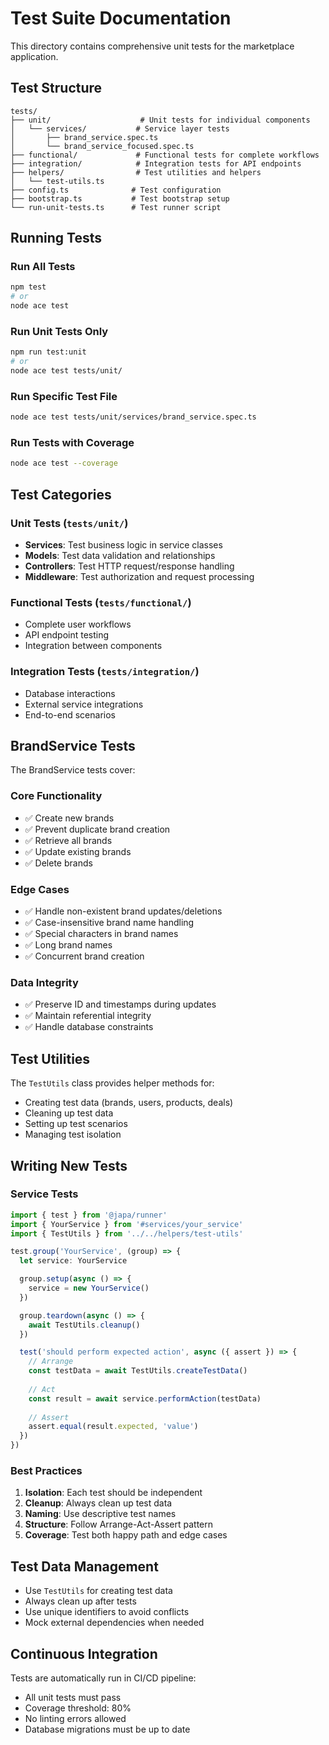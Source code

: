 # Test Suite Documentation

This directory contains comprehensive unit tests for the marketplace application.

## Test Structure

```
tests/
├── unit/                    # Unit tests for individual components
│   └── services/           # Service layer tests
│       ├── brand_service.spec.ts
│       └── brand_service_focused.spec.ts
├── functional/             # Functional tests for complete workflows
├── integration/            # Integration tests for API endpoints
├── helpers/                # Test utilities and helpers
│   └── test-utils.ts
├── config.ts              # Test configuration
├── bootstrap.ts           # Test bootstrap setup
└── run-unit-tests.ts      # Test runner script
```

## Running Tests

### Run All Tests
```bash
npm test
# or
node ace test
```

### Run Unit Tests Only
```bash
npm run test:unit
# or
node ace test tests/unit/
```

### Run Specific Test File
```bash
node ace test tests/unit/services/brand_service.spec.ts
```

### Run Tests with Coverage
```bash
node ace test --coverage
```

## Test Categories

### Unit Tests (`tests/unit/`)
- **Services**: Test business logic in service classes
- **Models**: Test data validation and relationships
- **Controllers**: Test HTTP request/response handling
- **Middleware**: Test authorization and request processing

### Functional Tests (`tests/functional/`)
- Complete user workflows
- API endpoint testing
- Integration between components

### Integration Tests (`tests/integration/`)
- Database interactions
- External service integrations
- End-to-end scenarios

## BrandService Tests

The BrandService tests cover:

### Core Functionality
- ✅ Create new brands
- ✅ Prevent duplicate brand creation
- ✅ Retrieve all brands
- ✅ Update existing brands
- ✅ Delete brands

### Edge Cases
- ✅ Handle non-existent brand updates/deletions
- ✅ Case-insensitive brand name handling
- ✅ Special characters in brand names
- ✅ Long brand names
- ✅ Concurrent brand creation

### Data Integrity
- ✅ Preserve ID and timestamps during updates
- ✅ Maintain referential integrity
- ✅ Handle database constraints

## Test Utilities

The `TestUtils` class provides helper methods for:

- Creating test data (brands, users, products, deals)
- Cleaning up test data
- Setting up test scenarios
- Managing test isolation

## Writing New Tests

### Service Tests
```typescript
import { test } from '@japa/runner'
import { YourService } from '#services/your_service'
import { TestUtils } from '../../helpers/test-utils'

test.group('YourService', (group) => {
  let service: YourService

  group.setup(async () => {
    service = new YourService()
  })

  group.teardown(async () => {
    await TestUtils.cleanup()
  })

  test('should perform expected action', async ({ assert }) => {
    // Arrange
    const testData = await TestUtils.createTestData()
    
    // Act
    const result = await service.performAction(testData)
    
    // Assert
    assert.equal(result.expected, 'value')
  })
})
```

### Best Practices
1. **Isolation**: Each test should be independent
2. **Cleanup**: Always clean up test data
3. **Naming**: Use descriptive test names
4. **Structure**: Follow Arrange-Act-Assert pattern
5. **Coverage**: Test both happy path and edge cases

## Test Data Management

- Use `TestUtils` for creating test data
- Always clean up after tests
- Use unique identifiers to avoid conflicts
- Mock external dependencies when needed

## Continuous Integration

Tests are automatically run in CI/CD pipeline:
- All unit tests must pass
- Coverage threshold: 80%
- No linting errors allowed
- Database migrations must be up to date
